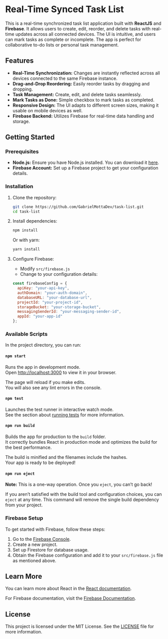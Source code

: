 # Real-Time Synced Task List

This is a real-time synchronized task list application built with **ReactJS** and **Firebase**.
It allows users to create, edit, reorder, and delete tasks with real-time updates across all connected devices.
The UI is intuitive, and users can mark tasks as complete or incomplete.
The app is perfect for collaborative to-do lists or personal task management.

## Features

- **Real-Time Synchronization:** Changes are instantly reflected across all devices connected to the same Firebase instance.
- **Drag-and-Drop Reordering:** Easily reorder tasks by dragging and dropping.
- **Task Management:** Create, edit, and delete tasks seamlessly.
- **Mark Tasks as Done:** Simple checkbox to mark tasks as completed.
- **Responsive Design:** The UI adapts to different screen sizes, making it usable on mobile devices as well.
- **Firebase Backend:** Utilizes Firebase for real-time data handling and storage.

## Getting Started

### Prerequisites

- **Node.js:** Ensure you have Node.js installed. You can download it [here](https://nodejs.org/).
- **Firebase Account:** Set up a Firebase project to get your configuration details.

### Installation

1. Clone the repository:

    ```bash
    git clone https://github.com/GabrielMottaDev/task-list.git
    cd task-list
    ```

2. Install dependencies:
    
    ```bash
    npm install
    ```
    Or with yarn:
    ```bash
    yarn install
    ```

3. Configure Firebase:

    - Modify `src/firebase.js`
    - Change to your configuration details:

    ```js
    const firebaseConfig = {
      apiKey: "your-api-key",
      authDomain: "your-auth-domain",
      databaseURL: "your-database-url",
      projectId: "your-project-id",
      storageBucket: "your-storage-bucket",
      messagingSenderId: "your-messaging-sender-id",
      appId: "your-app-id"
    };
    ```

### Available Scripts

In the project directory, you can run:

#### `npm start`

Runs the app in development mode.\
Open [http://localhost:3000](http://localhost:3000) to view it in your browser.

The page will reload if you make edits.\
You will also see any lint errors in the console.

#### `npm test`

Launches the test runner in interactive watch mode.\
See the section about [running tests](https://facebook.github.io/create-react-app/docs/running-tests) for more information.

#### `npm run build`

Builds the app for production to the `build` folder.\
It correctly bundles React in production mode and optimizes the build for the best performance.

The build is minified and the filenames include the hashes.\
Your app is ready to be deployed!

#### `npm run eject`

**Note:** This is a one-way operation. Once you `eject`, you can’t go back!

If you aren’t satisfied with the build tool and configuration choices, you can `eject` at any time. This command will remove the single build dependency from your project.

### Firebase Setup

To get started with Firebase, follow these steps:

1. Go to the [Firebase Console](https://console.firebase.google.com/).
2. Create a new project.
3. Set up Firestore for database usage.
4. Obtain the Firebase configuration and add it to your `src/firebase.js` file as mentioned above.

## Learn More

You can learn more about React in the [React documentation](https://reactjs.org/).

For Firebase documentation, visit the [Firebase Documentation](https://firebase.google.com/docs).

## License

This project is licensed under the MIT License. See the [LICENSE](LICENSE) file for more information.
